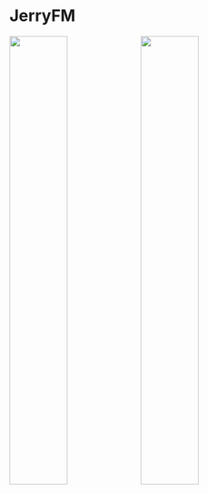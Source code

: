 # JerryFM

<img src="https://cloud.githubusercontent.com/assets/5404679/18323706/0d2c071c-74f6-11e6-9d46-7771ebb1596d.PNG" width="45%"></img> <img src="https://cloud.githubusercontent.com/assets/5404679/18323730/287376d6-74f6-11e6-91e2-043bc5a4620b.PNG" width="45%"></img> 
